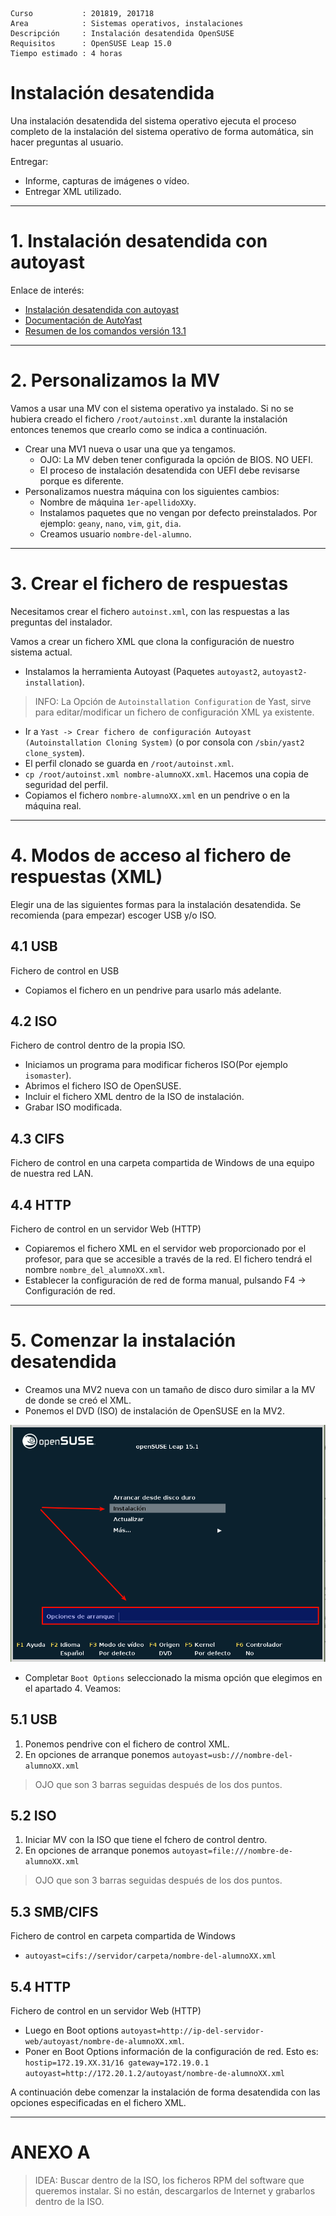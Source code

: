 
```
Curso           : 201819, 201718
Area            : Sistemas operativos, instalaciones
Descripción     : Instalación desatendida OpenSUSE
Requisitos      : OpenSUSE Leap 15.0
Tiempo estimado : 4 horas
```

# Instalación desatendida

Una instalación desatendida del sistema operativo ejecuta el proceso completo
de la instalación del sistema operativo de forma automática, sin hacer preguntas al usuario.

Entregar:
* Informe, capturas de imágenes o vídeo.
* Entregar XML utilizado.

---
# 1. Instalación desatendida con **autoyast**

Enlace de interés:
* [Instalación desatendida con autoyast](https://dtrinf.wordpress.com/2012/11/06/instalacion-de-suse-desatendida-con-autoyast/)  
* [Documentación de AutoYast](https://doc.opensuse.org/projects/autoyast/)   
* [Resumen de los comandos versión 13.1](https://es.opensuse.org/openSUSE:Vadem%C3%A9cum_comandos_13.1)   

---
# 2. Personalizamos la MV

Vamos a usar una MV con el sistema operativo ya instalado. Si no se hubiera creado el fichero `/root/autoinst.xml` durante la instalación entonces tenemos que crearlo como se indica a continuación.

* Crear una MV1 nueva o usar una que ya tengamos.
    * OJO: La MV deben tener configurada la opción de BIOS. NO UEFI.
    * El proceso de instalación desatendida con UEFI debe revisarse porque es diferente.
* Personalizamos nuestra máquina con los siguientes cambios:
    * Nombre de máquina `1er-apellidoXXy`.
    * Instalamos paquetes que no vengan por defecto preinstalados. Por ejemplo: `geany`, `nano`, `vim`, `git`, `dia`.
    * Creamos usuario `nombre-del-alumno`.

---
# 3. Crear el fichero de respuestas

Necesitamos crear el fichero `autoinst.xml`, con las respuestas a las preguntas del instalador.

Vamos a crear un fichero XML que clona la configuración de nuestro sistema actual.

* Instalamos la herramienta Autoyast (Paquetes `autoyast2`, `autoyast2-installation`).

> INFO: La Opción de `Autoinstallation Configuration` de Yast, sirve para editar/modificar un fichero de configuración XML ya existente.

* Ir a `Yast -> Crear fichero de configuración Autoyast (Autoinstallation Cloning System)`
(o por consola con `/sbin/yast2 clone_system`).
* El perfil clonado se guarda en `/root/autoinst.xml`.
* `cp /root/autoinst.xml nombre-alumnoXX.xml`. Hacemos una copia de seguridad del perfil.
* Copiamos el fichero `nombre-alumnoXX.xml` en un pendrive o en la máquina real.

---

# 4. Modos de acceso al fichero de respuestas (XML)

Elegir una de las siguientes formas para la instalación desatendida. Se recomienda (para empezar) escoger USB y/o ISO.

## 4.1 USB

Fichero de control en USB
* Copiamos el fichero en un pendrive para usarlo más adelante.

## 4.2 ISO

Fichero de control dentro de la propia ISO.
* Iniciamos un programa para modificar ficheros ISO(Por ejemplo `isomaster`).
* Abrimos el fichero ISO de OpenSUSE.
* Incluir el fichero XML dentro de la ISO de instalación.
* Grabar ISO modificada.

## 4.3 CIFS

Fichero de control en una carpeta compartida de Windows de una equipo de nuestra red LAN.

## 4.4 HTTP

Fichero de control en un servidor Web (HTTP)

* Copiaremos el fichero XML en el servidor web proporcionado por el profesor, para que se accesible a través de la red. El fichero tendrá el nombre `nombre_del_alumnoXX.xml`.
* Establecer la configuración de red de forma manual, pulsando F4 -> Configuración de red.

---
# 5. Comenzar la instalación desatendida

* Creamos una MV2 nueva con un tamaño de disco duro similar a la MV de donde se creó el XML.
* Ponemos el DVD (ISO) de instalación de OpenSUSE en la MV2.

![](files/opensuse-boot-options.png)

* Completar `Boot Options` seleccionado la misma opción que elegimos en el apartado 4. Veamos:

## 5.1 USB

1. Ponemos pendrive con el fichero de control XML.
1. En opciones de arranque ponemos `autoyast=usb:///nombre-del-alumnoXX.xml`

> OJO que son 3 barras seguidas después de los dos puntos.

## 5.2 ISO

1. Iniciar MV con la ISO que tiene el fchero de control dentro.
1. En opciones de arranque ponemos `autoyast=file:///nombre-de-alumnoXX.xml`

> OJO que son 3 barras seguidas después de los dos puntos.

## 5.3 SMB/CIFS

Fichero de control en carpeta compartida de Windows
* `autoyast=cifs://servidor/carpeta/nombre-del-alumnoXX.xml`

## 5.4 HTTP

Fichero de control en un servidor Web (HTTP)
* Luego en Boot options `autoyast=http://ip-del-servidor-web/autoyast/nombre-de-alumnoXX.xml`.
* Poner en Boot Options información de la configuración de red. Esto es: `hostip=172.19.XX.31/16 gateway=172.19.0.1 autoyast=http://172.20.1.2/autoyast/nombre-de-alumnoXX.xml`

A continuación debe comenzar la instalación de forma desatendida con las opciones especificadas en el fichero XML.

---
# ANEXO A

> IDEA: Buscar dentro de la ISO, los ficheros RPM del software que queremos instalar. Si no están, descargarlos de Internet y grabarlos dentro de la ISO.
